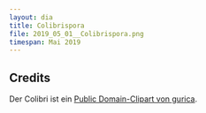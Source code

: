 ```yaml
---
layout: dia
title: Colibrispora
file: 2019_05_01__Colibrispora.png
timespan: Mai 2019
---
```


## Credits

Der Colibri ist ein [Public Domain-Clipart von gurica](http://openclipart.org/detail/21276/colibri_birds-by-gurica).
